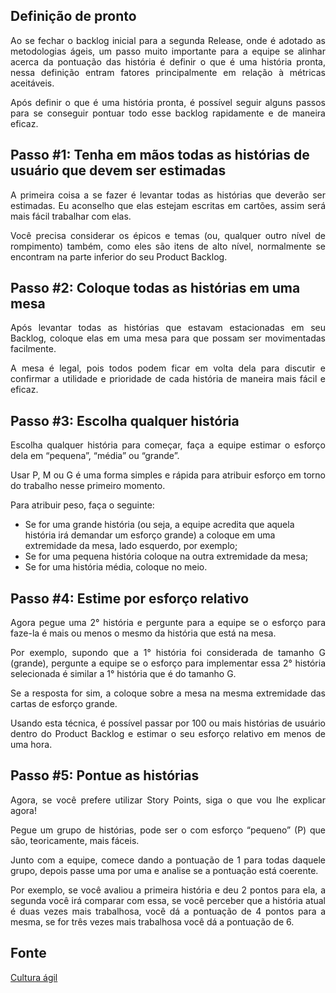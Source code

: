 ## Definição de pronto

<p align = "justify">Ao se fechar o backlog inicial para a segunda Release, onde é adotado as metodologias ágeis, um passo muito importante para a equipe se alinhar acerca da pontuação das história é definir o que é uma história pronta, nessa definição entram fatores principalmente em relação à métricas aceitáveis.</p>

<p align = "justify">Após definir o que é uma história pronta, é possível seguir alguns passos para se conseguir pontuar todo esse backlog rapidamente e de maneira eficaz.</p>

## Passo #1: Tenha em mãos todas as histórias de usuário que devem ser estimadas

<p align = "justify">A primeira coisa a se fazer é levantar todas as histórias que deverão ser estimadas. Eu aconselho que elas estejam escritas em cartões, assim será mais fácil trabalhar com elas.</p>
<p align = "justify">Você precisa considerar os épicos e temas (ou, qualquer outro nível de rompimento) também, como eles são itens de alto nível, normalmente se encontram na parte inferior do seu Product Backlog.</p>

## Passo #2: Coloque todas as histórias em uma mesa

<p align = "justify">Após levantar todas as histórias que estavam estacionadas em seu Backlog, coloque elas em uma mesa para que possam ser movimentadas facilmente.</p>

<p align = "justify">A mesa é legal, pois todos podem ficar em volta dela para discutir e confirmar a utilidade e prioridade de cada história de maneira mais fácil e eficaz.</p>

## Passo #3: Escolha qualquer história

<p align = "justify">Escolha qualquer história para começar, faça a equipe estimar o esforço dela em “pequena”, “média” ou “grande”.</p>

<p align = "justify">Usar P, M ou G é uma forma simples e rápida para atribuir esforço em torno do trabalho nesse primeiro momento.</p>

<p align = "justify">Para atribuir peso, faça o seguinte:</p>

* Se for uma grande história (ou seja, a equipe acredita que aquela história irá demandar um esforço grande) a coloque em uma extremidade da mesa, lado esquerdo, por exemplo;
* Se for uma pequena história coloque na outra extremidade da mesa;
* Se for uma história média, coloque no meio.


## Passo #4: Estime por esforço relativo

<p align = "justify">Agora pegue uma 2° história e pergunte para a equipe se o esforço para faze-la é mais ou menos o mesmo da história que está na mesa.</p>

<p align = "justify">Por exemplo, supondo que a 1° história foi considerada de tamanho G (grande), pergunte a equipe se o esforço para implementar essa 2° história selecionada é similar a 1° história que é do tamanho G.</p>

<p align = "justify">Se a resposta for sim, a coloque sobre a mesa na mesma extremidade das cartas de esforço grande.</p>

<p align = "justify">Usando esta técnica, é possível passar por 100 ou mais histórias de usuário dentro do Product Backlog e estimar o seu esforço relativo em menos de uma hora.</p>

## Passo #5: Pontue as histórias

<p align = "justify">Agora, se você prefere utilizar Story Points, siga o que vou lhe explicar agora!</p>

<p align = "justify">Pegue um grupo de histórias, pode ser o com esforço “pequeno” (P) que são, teoricamente, mais fáceis.</p>

<p align = "justify">Junto com a equipe, comece dando a pontuação de 1 para todas daquele grupo, depois passe uma por uma e analise se a pontuação está coerente.</p>

<p align = "justify">Por exemplo, se você avaliou a primeira história e deu 2 pontos para ela, a segunda você irá comparar com essa, se você perceber que a história atual é duas vezes mais trabalhosa, você dá a pontuação de 4 pontos para a mesma, se for três vezes mais trabalhosa você dá a pontuação de 6.</p>

## Fonte

[Cultura ágil](https://www.culturaagil.com.br/5-passos-para-estimar-seu-backlog-em-menos-de-1-hora/)